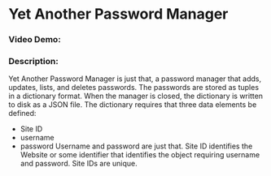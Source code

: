 # Yet Another Password Manager
### Video Demo: <URL>
### Description:
Yet Another Password Manager is just that, a password manager that adds, updates, lists, and deletes passwords.  The passwords are stored as tuples in a dictionary format.  When the manager is closed, the dictionary is written to disk as a JSON file.
The dictionary requires that three data elements be defined:
- Site ID
- username
- password
    Username and password are just that.  Site ID identifies the Website or some identifier that identifies the object requiring username and password.  Site IDs are unique.
